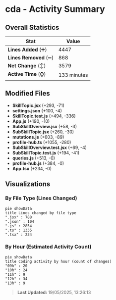 # cda - Activity Summary 

## Overall Statistics

| Stat                   | Value                                                             |
| ---------------------- | ----------------------------------------------------------------- |
| **Lines Added** (➕)   | 4447                                          |
| **Lines Removed** (➖) | 868                                        |
| **Net Change** (↕)    | 3579                |
| **Active Time** (⌚)   | 133 minutes |


## Modified Files
- **SkillTopic.jsx** (+293, -71)
- **settings.json** (+100, -4)
- **SkillTopic.test.js** (+494, -336)
- **App.js** (+190, -10)
- **SubSkillOverview.jsx** (+58, -3)
- **SubSkillTopic.jsx** (+260, -30)
- **mutations.js** (+603, -89)
- **profile-hub.ts** (+1055, -280)
- **SubSkillOverview.test.jsx** (+69, -4)
- **SubSkillTopic.test.js** (+194, -41)
- **queries.js** (+513, -0)
- **profile-hub.js** (+384, -0)
- **App.tsx** (+234, -0)

## Visualizations

### By File Type (Lines Changed)

```mermaid
pie showData
title Lines changed by file type
".jsx" : 788
".json" : 104
".js" : 2854
".ts" : 1335
".tsx" : 234
```

### By Hour (Estimated Activity Count)

```mermaid
pie showData
title Coding activity by hour (count of changes)
"09h" : 20
"10h" : 24
"11h" : 9
"12h" : 34
"13h" : 9
```


> **Last Updated:** 19/05/2025, 13:26:13